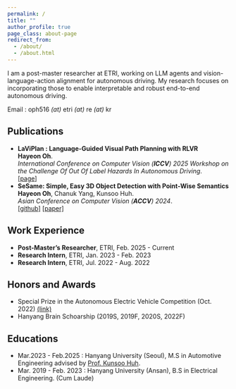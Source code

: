 ```yaml
---
permalink: /
title: ""
author_profile: true
page_class: about-page
redirect_from: 
  - /about/
  - /about.html
---
```

I am a post-master researcher at ETRI, working on LLM agents and vision-language-action alignment for autonomous driving. My research focuses on incorporating those to enable interpretable and robust end-to-end autonomous driving.

Email : oph516 *(at)* etri *(at)* re *(at)* kr

## Publications

- **LaViPlan : Language-Guided Visual Path Planning with RLVR**  
  **Hayeon Oh**.  
  *International Conference on Computer Vision (**ICCV**) 2025 Workshop on the Challenge Of Out Of Label Hazards In Autonomous Driving*.  
  [[page]](TBA)
- **SeSame: Simple, Easy 3D Object Detection with Point-Wise Semantics**  
  **Hayeon Oh**, Chanuk Yang, Kunsoo Huh.  
  *Asian Conference on Computer Vision (**ACCV**) 2024*.  
  [[github]](https://github.com/OPhD-hahao/SeSame) [[paper]](https://openaccess.thecvf.com/content/ACCV2024/html/O_SeSame_Simple_Easy_3D_Object_Detection_with_Point-Wise_Semantics_ACCV_2024_paper.html)

## Work Experience

- **Post-Master’s Researcher**, ETRI, Feb. 2025 - Current
- **Research Intern**, ETRI, Jan. 2023 - Feb. 2023
- **Research Intern**, ETRI, Jul. 2022 - Aug. 2022

## Honors and Awards

- Special Prize in the Autonomous Electric Vehicle Competition (Oct. 2022) [(link)](https://www.motorgraph.com/news/articleView.html?idxno=30990)
- Hanyang Brain Schoarship (2019S, 2019F, 2020S, 2022F)

## Educations

- Mar.2023 - Feb.2025 : Hanyang University (Seoul), M.S in Automotive Engineering advised by [Prof. Kunsoo Huh](https://archi.hanyang.ac.kr/src/lab_mmc.php).
- Mar. 2019 - Feb. 2023 : Hanyang University (Ansan), B.S in Electrical Engineering. (Cum Laude)
<!-- Trigger rebuild -->

